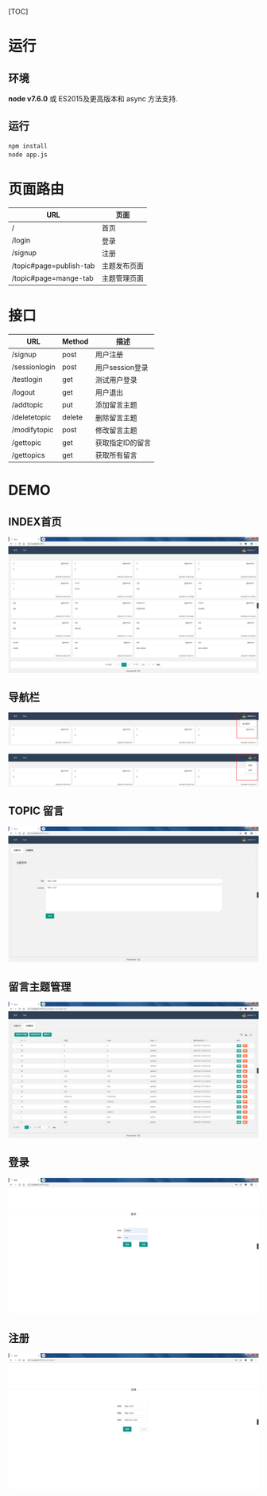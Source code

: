 [TOC]

# 运行

## 环境

**node v7.6.0** 或 ES2015及更高版本和 async 方法支持.

## 运行

```bash
npm install
node app.js
```



# 页面路由

| URL                     | 页面         |
| ----------------------- | ------------ |
| /                       | 首页         |
| /login                  | 登录         |
| /signup                 | 注册         |
| /topic#page=publish-tab | 主题发布页面 |
| /topic#page=mange-tab   | 主题管理页面 |

# 接口

| URL           | Method | 描述             |
| ------------- | ------ | ---------------- |
| /signup       | post   | 用户注册         |
| /sessionlogin | post   | 用户session登录  |
| /testlogin    | get    | 测试用户登录     |
| /logout       | get    | 用户退出         |
| /addtopic     | put    | 添加留言主题     |
| /deletetopic  | delete | 删除留言主题     |
| /modifytopic  | post   | 修改留言主题     |
| /gettopic     | get    | 获取指定ID的留言 |
| /gettopics    | get    | 获取所有留言     |


# DEMO

## INDEX首页

![1557921909174](demo/1557921909174.png)

## 导航栏

![1557922171970](demo/1557922171970.png)

![1557922133192](demo/1557922133192.png)

## TOPIC 留言

![1557921949878](demo/1557921949878.png)

## 留言主题管理

![1557921981299](demo/1557921981299.png)

## 登录

![1557921994155](demo/1557921994155.png)

## 注册

![1557922043141](demo/1557922043141.png)

